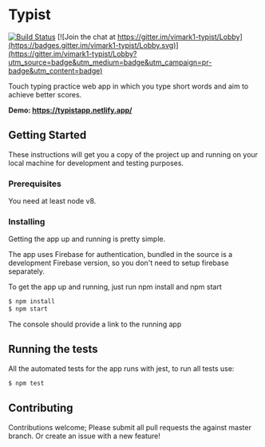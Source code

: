# Typist

[![Build Status](https://travis-ci.com/vimark1/typist.svg?branch=master)](https://travis-ci.com/vimark1/typist) [![Join the chat at https://gitter.im/vimark1-typist/Lobby](https://badges.gitter.im/vimark1-typist/Lobby.svg)](https://gitter.im/vimark1-typist/Lobby?utm_source=badge&utm_medium=badge&utm_campaign=pr-badge&utm_content=badge)

Touch typing practice web app in which you type short words and aim to achieve better scores.

**Demo: https://typistapp.netlify.app/**

## Getting Started

These instructions will get you a copy of the project up and running on your local machine for development and testing purposes.

### Prerequisites

You need at least node v8.

### Installing

Getting the app up and running is pretty simple.

The app uses Firebase for authentication, bundled in the source is a development Firebase version, so you don't need to setup firebase separately.

To get the app up and running, just run npm install and npm start

```bash
$ npm install
$ npm start
```

The console should provide a link to the running app

## Running the tests

All the automated tests for the app runs with jest, to run all tests use:

```bash
$ npm test
```

## Contributing

Contributions welcome; Please submit all pull requests the against master branch. Or create an issue with a new feature!
